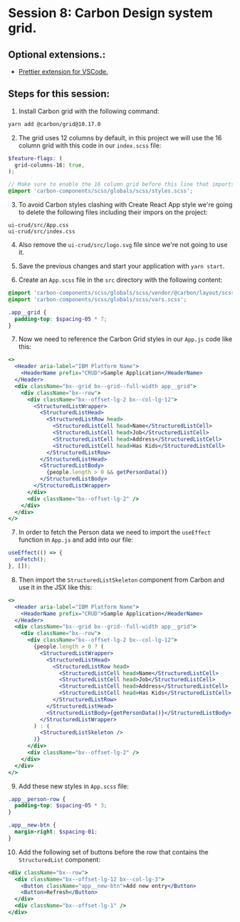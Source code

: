 # Session 8: Carbon Design system grid.

## Optional extensions.:

- [Prettier extension for VSCode.](https://marketplace.visualstudio.com/items?itemName=esbenp.prettier-vscode)

## Steps for this session:

1. Install Carbon grid with the following command:

```bash
yarn add @carbon/grid@10.17.0
```

2. The grid uses 12 columns by default, in this project we will use the 16 column grid with this code in our `index.scss` file:

```scss
$feature-flags: (
  grid-columns-16: true,
);

// Make sure to enable the 16 column grid before this line that imports all of the Carbon styles.
@import 'carbon-components/scss/globals/scss/styles.scss';
```

3. To avoid Carbon styles clashing with Create React App style we're going to delete the following files including their impors on the project:

```
ui-crud/src/App.css
ui-crud/src/index.css
```

4. Also remove the `ui-crud/src/logo.svg` file since we're not going to use it.

5. Save the previous changes and start your application with `yarn start`.

6. Create an `App.scss` file in the `src` directory with the following content:

```scss
@import 'carbon-components/scss/globals/scss/vendor/@carbon/layout/scss/breakpoint.scss';
@import 'carbon-components/scss/globals/scss/vars.scss';

.app__grid {
  padding-top: $spacing-05 * 7;
}
```

7. Now we need to reference the Carbon Grid styles in our `App.js` code like this:

```jsx
<>
  <Header aria-label="IBM Platform Name">
    <HeaderName prefix="CRUD">Sample Application</HeaderName>
  </Header>
  <div className="bx--grid bx--grid--full-width app__grid">
    <div className="bx--row">
      <div className="bx--offset-lg-2 bx--col-lg-12">
        <StructuredListWrapper>
          <StructuredListHead>
            <StructuredListRow head>
              <StructuredListCell head>Name</StructuredListCell>
              <StructuredListCell head>Job</StructuredListCell>
              <StructuredListCell head>Address</StructuredListCell>
              <StructuredListCell head>Has Kids</StructuredListCell>
            </StructuredListRow>
          </StructuredListHead>
          <StructuredListBody>
            {people.length > 0 && getPersonData()}
          </StructuredListBody>
        </StructuredListWrapper>
      </div>
      <div className="bx--offset-lg-2" />
    </div>
  </div>
</>
```

7. In order to fetch the Person data we need to import the `useEffect` function in `App.js` and add into our file:

```jsx
useEffect(() => {
  onFetch();
}, []);
```

8. Then import the `StructuredListSkeleton` component from Carbon and use it in the JSX like this:

```jsx
<>
  <Header aria-label="IBM Platform Name">
    <HeaderName prefix="CRUD">Sample Application</HeaderName>
  </Header>
  <div className="bx--grid bx--grid--full-width app__grid">
    <div className="bx--row">
      <div className="bx--offset-lg-2 bx--col-lg-12">
        {people.length > 0 ? (
          <StructuredListWrapper>
            <StructuredListHead>
              <StructuredListRow head>
                <StructuredListCell head>Name</StructuredListCell>
                <StructuredListCell head>Job</StructuredListCell>
                <StructuredListCell head>Address</StructuredListCell>
                <StructuredListCell head>Has Kids</StructuredListCell>
              </StructuredListRow>
            </StructuredListHead>
            <StructuredListBody>{getPersonData()}</StructuredListBody>
          </StructuredListWrapper>
        ) : (
          <StructuredListSkeleton />
        )}
      </div>
      <div className="bx--offset-lg-2" />
    </div>
  </div>
</>
```

9. Add these new styles in `App.scss` file:

```scss
.app__person-row {
  padding-top: $spacing-05 * 3;
}

.app__new-btn {
  margin-right: $spacing-01;
}
```

10. Add the following set of buttons before the row that contains the `StructuredList` component:

```jsx
<div className="bx--row">
  <div className="bx--offset-lg-12 bx--col-lg-3">
    <Button className="app__new-btn">Add new entry</Button>
    <Button>Refresh</Button>
  </div>
  <div className="bx--offset-lg-1" />
</div>
```
